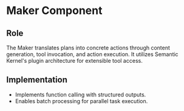 # Maker Component

## Role
The Maker translates plans into concrete actions through content generation, tool invocation, and action execution. It utilizes Semantic Kernel's plugin architecture for extensible tool access.

## Implementation
- Implements function calling with structured outputs.
- Enables batch processing for parallel task execution. 